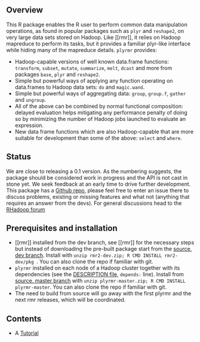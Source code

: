&nbsp;
## Overview

This R package enables the R user to perform common data manipulation operations, as found in popular packages such as `plyr` and `reshape2`, on very large data sets stored on Hadoop. Like [[rmr]], it relies on Hadoop mapreduce to perform its tasks, but it provides a familiar plyr-like interface while hiding many of the mapreduce details. `plyrmr` provides:

* Hadoop-capable versions of well known data.frame functions: `transform`, `subset`, `mutate`, `summarize`, `melt`, `dcast` and more from packages `base`, `plyr` and `reshape2`.
* Simple but powerful ways of applying any function operating on data.frames to Hadoop data sets: `do` and `magic.wand`.
* Simple but powerful ways of aggregating data: `group`, `group.f`, `gather` and `ungroup`.
* All of the above can be combined by normal functional composition: delayed evaluation helps mitigating any performance penalty of doing so by minimizing the number of Hadoop jobs launched to evaluate an expression.
* New data frame functions which are also Hadoop-capable that are more suitable for development than some of the above: `select` and `where`.

## Status
We are close to releasing a 0.1 version. As the numbering suggests, the package should be considered work in progress and the API is not cast in stone yet. We seek feedback at an early time to drive further development.
This package has a [Github repo](http://github/com/RevolutionAnalytics/plyrmr), please feel free to enter an issue there to discuss problems, existing or missing features and what not (anything that requires an answer from the devs). For general discussions head to the [RHadoop forum](https://groups.google.com/forum/?hl=en-US&fromgroups#!forum/rhadoop)


## Prerequisites and installation

 * [[rmr]] installed from the dev branch, see [[rmr]] for the necessary steps but instead of downloading the pre-built package start from the [source, dev branch](https://github.com/RevolutionAnalytics/rmr2/archive/dev.zip). Install with `unzip rmr2-dev.zip; R CMD INSTALL rmr2-dev/pkg `. You can also clone the repo if familiar with git.
 * `plyrmr` installed on each node of a Hadoop cluster together with its dependencies (see the [DESCRIPTION file](https://github.com/RevolutionAnalytics/plyrmr/blob/master/DESCRIPTION), `depends:` line). Install from [source, master branch](https://github.com/RevolutionAnalytics/plyrmr/archive/master.zip) with `unzip plyrmr-master.zip; R CMD INSTALL plyrmr-master`. You can also clone the repo if familiar with git.
 * The need to build from source will go away with the first plyrmr and the next rmr releases, which will be coordinated.
 
## Contents

 * A [Tutorial](https://github.com/RevolutionAnalytics/plyrmr/blob/master/docs/tutorial.md)
